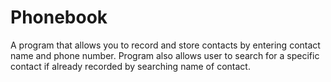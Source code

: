# Phonebook
A program that allows you to record and store contacts by entering contact name and phone number. Program also allows user to search for a specific contact if already recorded by searching name of contact. 
